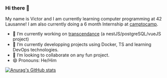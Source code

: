 ### Hi there 👋
My name is Victor and I am currently learning computer programming at 42 Lausanne!
I am also currently doing a 6 month Internship at [camptocamp](https://www.camptocamp.com/en).

- 🔭 I’m currently working on [transcendance](https://github.com/deslarzes97/ft_transcendence_42) (a nestJS/postgreSQL/vueJS project)
- 🌱 I’m currently developping projects using Docker, TS and learning DevOps technologies.
- 👯 I’m looking to collaborate on any fun project.
- 😄 Pronouns: He/Him

[![Anurag's GitHub stats](https://github-readme-stats.vercel.app/api?username=victorvermot&theme=radical)](https://github.com/anuraghazra/github-readme-stats)
